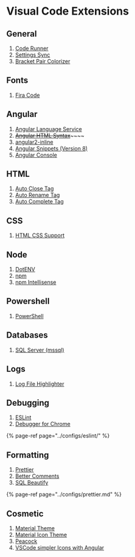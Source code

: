 # Visual Code Extensions

## General

1. [Code Runner](https://marketplace.visualstudio.com/items?itemName=formulahendry.code-runner)
2. [Settings Sync](https://marketplace.visualstudio.com/items?itemName=Shan.code-settings-sync)
3. [Bracket Pair Colorizer](https://marketplace.visualstudio.com/items?itemName=CoenraadS.bracket-pair-colorizer-2)

## Fonts

1. [Fira Code](https://github.com/tonsky/FiraCode)

## Angular

1. [Angular Language Service](https://marketplace.visualstudio.com/items?itemName=Angular.ng-template)
2. [~~Angular HTML Syntax~~](https://marketplace.visualstudio.com/items?itemName=dannymcgee.ng-html)~~~~
3. [angular2-inline](https://marketplace.visualstudio.com/items?itemName=natewallace.angular2-inline)
4. [Angular Snippets \(Version 8\)](https://marketplace.visualstudio.com/items?itemName=johnpapa.Angular2&wt.mc_id=angularessentials-github-jopapa)
5. [Angular Console](https://marketplace.visualstudio.com/items?itemName=nrwl.angular-console&wt.mc_id=angularessentials-github-jopapa)

## HTML

1. [Auto Close Tag](https://marketplace.visualstudio.com/items?itemName=formulahendry.auto-close-tag)
2. [Auto Rename Tag](https://marketplace.visualstudio.com/items?itemName=formulahendry.auto-rename-tag)
3. [Auto Complete Tag](https://marketplace.visualstudio.com/items?itemName=formulahendry.auto-complete-tag) 

## CSS

1. [HTML CSS Support](https://marketplace.visualstudio.com/items?itemName=ecmel.vscode-html-css)

## Node

1. [DotENV](https://marketplace.visualstudio.com/items?itemName=mikestead.dotenv)
2. [npm](https://marketplace.visualstudio.com/items?itemName=eg2.vscode-npm-script)
3. [npm Intellisense](https://marketplace.visualstudio.com/items?itemName=christian-kohler.npm-intellisense)

## Powershell

1. [PowerShell](https://marketplace.visualstudio.com/items?itemName=ms-vscode.PowerShell)

## Databases

1. [SQL Server \(mssql\)](https://marketplace.visualstudio.com/items?itemName=ms-mssql.mssql)

## Logs

1. [Log File Highlighter](https://marketplace.visualstudio.com/items?itemName=emilast.LogFileHighlighter)

## Debugging

1. [ESLint](https://marketplace.visualstudio.com/items?itemName=dbaeumer.vscode-eslint)
2. [Debugger for Chrome](https://marketplace.visualstudio.com/items?itemName=msjsdiag.debugger-for-chrome&wt.mc_id=angularessentials-github-jopapa)

{% page-ref page="../configs/eslint/" %}

## Formatting

1. [Prettier](https://marketplace.visualstudio.com/items?itemName=esbenp.prettier-vscode)
2. [Better Comments](https://marketplace.visualstudio.com/items?itemName=aaron-bond.better-comments)
3. [SQL Beautify](https://marketplace.visualstudio.com/items?itemName=sensourceinc.vscode-sql-beautify)

{% page-ref page="../configs/prettier.md" %}

## Cosmetic

1. [Material Theme](https://marketplace.visualstudio.com/items?itemName=Equinusocio.vsc-material-theme)
2. [Material Icon Theme](https://marketplace.visualstudio.com/items?itemName=PKief.material-icon-theme)
3. [Peacock](https://marketplace.visualstudio.com/items?itemName=johnpapa.vscode-peacock)
4. [VSCode simpler Icons with Angular](https://marketplace.visualstudio.com/items?itemName=davidbabel.vscode-simpler-icons)





